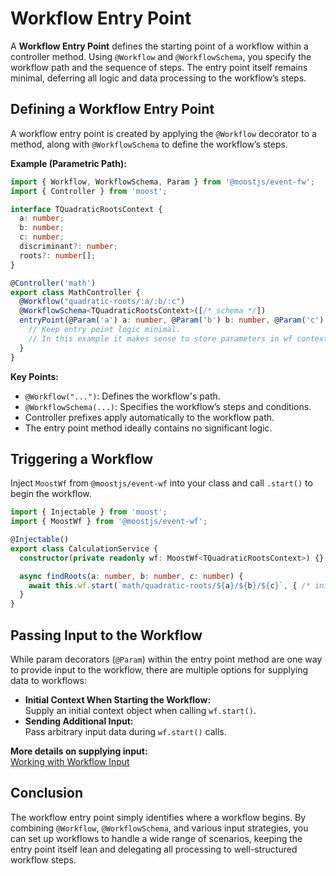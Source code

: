 # Workflow Entry Point

A **Workflow Entry Point** defines the starting point of a workflow within a controller method. Using `@Workflow` and `@WorkflowSchema`, you specify the workflow path and the sequence of steps. The entry point itself remains minimal, deferring all logic and data processing to the workflow’s steps.

## Defining a Workflow Entry Point

A workflow entry point is created by applying the `@Workflow` decorator to a method, along with `@WorkflowSchema` to define the workflow’s steps.

**Example (Parametric Path):**
```ts
import { Workflow, WorkflowSchema, Param } from '@moostjs/event-fw';
import { Controller } from 'moost';

interface TQuadraticRootsContext {
  a: number;
  b: number;
  c: number;
  discriminant?: number;
  roots?: number[];
}

@Controller('math')
export class MathController {
  @Workflow("quadratic-roots/:a/:b/:c")
  @WorkflowSchema<TQuadraticRootsContext>([/* schema */])
  entryPoint(@Param('a') a: number, @Param('b') b: number, @Param('c') c: number) {
    // Keep entry point logic minimal.
    // In this example it makes sense to store parameters in wf context
  }
}
```

**Key Points:**
- `@Workflow("...")`: Defines the workflow's path.
- `@WorkflowSchema(...)`: Specifies the workflow’s steps and conditions.
- Controller prefixes apply automatically to the workflow path.
- The entry point method ideally contains no significant logic.

## Triggering a Workflow

Inject `MoostWf` from `@moostjs/event-wf` into your class and call `.start()` to begin the workflow.

```ts
import { Injectable } from 'moost';
import { MoostWf } from '@moostjs/event-wf';

@Injectable()
export class CalculationService {
  constructor(private readonly wf: MoostWf<TQuadraticRootsContext>) {}

  async findRoots(a: number, b: number, c: number) {
    await this.wf.start(`math/quadratic-roots/${a}/${b}/${c}`, { /* initial context */ });
  }
}
```

## Passing Input to the Workflow

While param decorators (`@Param`) within the entry point method are one way to provide input to the workflow, there are multiple options for supplying data to workflows:

- **Initial Context When Starting the Workflow:**  
  Supply an initial context object when calling `wf.start()`.
- **Sending Additional Input:**  
  Pass arbitrary input data during `wf.start()` calls.

**More details on supplying input:**  
[Working with Workflow Input](/wf/steps#handling-input-requirements)

## Conclusion

The workflow entry point simply identifies where a workflow begins. By combining `@Workflow`, `@WorkflowSchema`, and various input strategies, you can set up workflows to handle a wide range of scenarios, keeping the entry point itself lean and delegating all processing to well-structured workflow steps.
